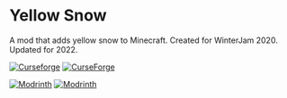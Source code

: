 # Yellow Snow
A mod that adds yellow snow to Minecraft. Created for WinterJam 2020. Updated for 2022.

[![Curseforge](http://cf.way2muchnoise.eu/versions/For%20MC_420856_all.svg)](https://www.curseforge.com/minecraft/mc-mods/yellow-snow)
[![CurseForge](http://cf.way2muchnoise.eu/full_420856_downloads.svg)](https://www.curseforge.com/minecraft/mc-mods/yellow-snow)

[![Modrinth](https://img.shields.io/modrinth/game-versions/VrWtXTLg?color=00AF5C&label=modrinth&logo=modrinth)](https://modrinth.com/mod/yellow-snow)
[![Modrinth](https://img.shields.io/modrinth/dt/VrWtXTLg?color=00AF5C&logo=modrinth)](https://modrinth.com/mod/yellow-snow)

